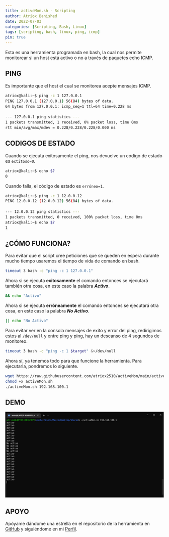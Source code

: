 ```yaml
---
title: activeMon.sh - Scripting
author: Atriox Banished
date: 2022-07-03
categories: [Scripting, Bash, Linux]
tags: [scripting, bash, linux, ping, icmp]
pin: true
---
```


Esta es una herramienta programada en bash, la cual nos permite monitorear si un host está activo o no a través de paquetes echo ICMP.

## PING
Es importante que el host el cual se monitorea acepte mensajes ICMP.
```bash
atriox@kali:~$ ping -c 1 127.0.0.1
PING 127.0.0.1 (127.0.0.1) 56(84) bytes of data.
64 bytes from 127.0.0.1: icmp_seq=1 ttl=64 time=0.228 ms

--- 127.0.0.1 ping statistics ---
1 packets transmitted, 1 received, 0% packet loss, time 0ms
rtt min/avg/max/mdev = 0.228/0.228/0.228/0.000 ms
```

## CODIGOS DE ESTADO
Cuando se ejecuta exitosamente el ping, nos devuelve un código de estado es `extitoso=0`.
```bash
atriox@kali:~$ echo $?
0
```

Cuando falla, el código de estado es `erróneo=1`.
```bash
atriox@kali:~$ ping -c 1 12.0.0.12
PING 12.0.0.12 (12.0.0.12) 56(84) bytes of data.

--- 12.0.0.12 ping statistics ---
1 packets transmitted, 0 received, 100% packet loss, time 0ms
atriox@kali:~$ echo $?
1
```

## ¿CÓMO FUNCIONA?
Para evitar que el script cree peticiones que se queden en espera durante mucho tiempo usaremos el tiempo de vida de comando en bash.
```bash
timeout 3 bash -c "ping -c 1 127.0.0.1"
```

Ahora si se ejecuta **exitosamente** el comando entonces se ejecutará también otra cosa, en este caso la palabra **_Activo_**.
```bash
&& echo "Activo"
```

Ahora si se ejecuta **erróneamente** el comando entonces se ejecutará otra cosa, en este caso la palabra **_No Activo_**.
```bash
|| echo "No Activo"
```

Para evitar ver en la consola mensajes de exito y error del ping, redirigimos estos al `/dev/null` y entre ping y ping, hay un descanso de 4 segundos de monitoreo.
```bash
timeout 3 bash -c "ping -c 1 $target" &>/dev/null
```

Ahora sí, ya tenemos todo para que funcione la herramienta. Para ejecutarla, pondremos lo siguiente.
```bash
wget https://raw.githubusercontent.com/atriox2510/activeMon/main/activeMon.sh
chmod +x activeMon.sh
./activeMon.sh 192.168.100.1
```

## DEMO
![](/assets/img/activeMon/demo.png)

## APOYO
Apóyame dándome una estrella en el repositorio de la herramienta en [GitHub](https://github.com/atriox2510/activeMon) y siguiéndome en mi [Perfil](https://github.com/atriox2510).
